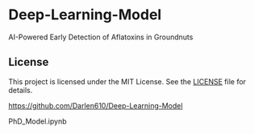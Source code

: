 # Deep-Learning-Model
AI-Powered Early Detection of Aflatoxins in Groundnuts

## License  
This project is licensed under the MIT License. See the [LICENSE](LICENCE) file for details.

https://github.com/Darlen610/Deep-Learning-Model

PhD_Model.ipynb
